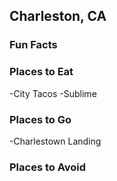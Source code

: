 ## Charleston, CA

### Fun Facts

### Places to Eat
-City Tacos
-Sublime

### Places to Go
-Charlestown Landing

### Places to Avoid
